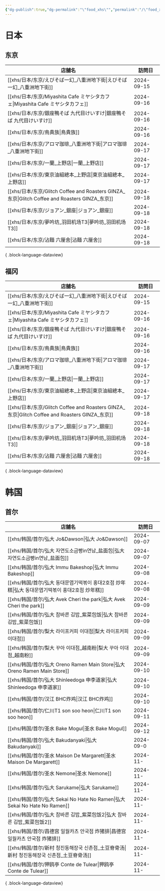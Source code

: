 ```yaml
---
{"dg-publish":true,"dg-permalink":"\"food_xhs\"","permalink":"/\"food_xhs\"/","tags":["garden","rednote"],"updated":"2025-04-06T14:43:48.218+08:00"}
---
```



# 日本

## 东京
| 店舗名                                                                                       | 訪問日        |
| ----------------------------------------------------------------------------------------- | ---------- |
| [[xhs/日本/东京/えびそば一幻_八重洲地下街\|えびそば一幻_八重洲地下街]]                                             | 2024-09-15 |
| [[xhs/日本/东京/Miyashita Cafe ミヤシタカフェ\|Miyashita Cafe ミヤシタカフェ]]                           | 2024-09-16 |
| [[xhs/日本/东京/銀座鴨そば 九代目けいすけ\|銀座鴨そば 九代目けいすけ]]                                             | 2024-09-16 |
| [[xhs/日本/东京/鳥貴族\|鳥貴族]]                                                                 | 2024-09-16 |
| [[xhs/日本/东京/アロマ珈琲_八重洲地下街\|アロマ珈琲_八重洲地下街]]                                               | 2024-09-17 |
| [[xhs/日本/东京/一蘭_上野店\|一蘭_上野店]]                                                           | 2024-09-17 |
| [[xhs/日本/东京/東京油組總本_上野店\|東京油組總本_上野店]]                                                   | 2024-09-17 |
| [[xhs/日本/东京/Glitch Coffee and Roasters GINZA_东京\|Glitch Coffee and Roasters GINZA_东京]] | 2024-09-18 |
| [[xhs/日本/东京/ジョアン_銀座\|ジョアン_銀座]]                                                         | 2024-09-18 |
| [[xhs/日本/东京/夢吟坊_羽田机场T3\|夢吟坊_羽田机场T3]]                                                   | 2024-09-18 |
| [[xhs/日本/东京/沾麵 六厘舍\|沾麵 六厘舍]]                                                           | 2024-09-18 |

{ .block-language-dataview}

## 福冈
| 店舗名                                                                                       | 訪問日        |
| ----------------------------------------------------------------------------------------- | ---------- |
| [[xhs/日本/东京/えびそば一幻_八重洲地下街\|えびそば一幻_八重洲地下街]]                                             | 2024-09-15 |
| [[xhs/日本/东京/Miyashita Cafe ミヤシタカフェ\|Miyashita Cafe ミヤシタカフェ]]                           | 2024-09-16 |
| [[xhs/日本/东京/銀座鴨そば 九代目けいすけ\|銀座鴨そば 九代目けいすけ]]                                             | 2024-09-16 |
| [[xhs/日本/东京/鳥貴族\|鳥貴族]]                                                                 | 2024-09-16 |
| [[xhs/日本/东京/アロマ珈琲_八重洲地下街\|アロマ珈琲_八重洲地下街]]                                               | 2024-09-17 |
| [[xhs/日本/东京/一蘭_上野店\|一蘭_上野店]]                                                           | 2024-09-17 |
| [[xhs/日本/东京/東京油組總本_上野店\|東京油組總本_上野店]]                                                   | 2024-09-17 |
| [[xhs/日本/东京/Glitch Coffee and Roasters GINZA_东京\|Glitch Coffee and Roasters GINZA_东京]] | 2024-09-18 |
| [[xhs/日本/东京/ジョアン_銀座\|ジョアン_銀座]]                                                         | 2024-09-18 |
| [[xhs/日本/东京/夢吟坊_羽田机场T3\|夢吟坊_羽田机场T3]]                                                   | 2024-09-18 |
| [[xhs/日本/东京/沾麵 六厘舍\|沾麵 六厘舍]]                                                           | 2024-09-18 |

{ .block-language-dataview}

# 韩国

## 首尔
| 店舗名                                                                   | 訪問日        |
| --------------------------------------------------------------------- | ---------- |
| [[xhs/韩国/首尔/弘大 Jo&Dawson\|弘大 Jo&Dawson]]                           | 2024-09-07 |
| [[xhs/韩国/首尔/弘大 자연도소금빵in연남_盐面包\|弘大 자연도소금빵in연남_盐面包]]                 | 2024-09-07 |
| [[xhs/韩国/首尔/弘大 Immu Bakeshop\|弘大 Immu Bakeshop]]                   | 2024-09-08 |
| [[xhs/韩国/首尔/弘大 동대문엽기떡볶이 홍대2호점 炒年糕\|弘大 동대문엽기떡볶이 홍대2호점 炒年糕]]         | 2024-09-08 |
| [[xhs/韩国/首尔/弘大 Avek Cheri the park\|弘大 Avek Cheri the park]]       | 2024-09-09 |
| [[xhs/韩国/首尔/弘大 참바른 김밥_紫菜包饭\|弘大 참바른 김밥_紫菜包饭]]                       | 2024-09-09 |
| [[xhs/韩国/首尔/梨大 라이프커피 이대점\|梨大 라이프커피 이대점]]                           | 2024-09-09 |
| [[xhs/韩国/首尔/梨大 꾸아 이대점_越南粉\|梨大 꾸아 이대점_越南粉]]                         | 2024-09-09 |
| [[xhs/韩国/首尔/弘大 Oreno Ramen Main Store\|弘大 Oreno Ramen Main Store]] | 2024-09-10 |
| [[xhs/韩国/首尔/弘大 Shinleedoga 申李道家\|弘大 Shinleedoga 申李道家]]             | 2024-09-10 |
| [[xhs/韩国/首尔/汉江 BHC炸鸡\|汉江 BHC炸鸡]]                                   | 2024-09-10 |
| [[xhs/韩国/首尔/仁川T1 son soo heon\|仁川T1 son soo heon]]                 | 2024-09-11 |
| [[xhs/韩国/首尔/圣水 Bake Mogul\|圣水 Bake Mogul]]                         | 2024-09-12 |
| [[xhs/韩国/首尔/弘大 Bakudanyaki\|弘大 Bakudanyaki]]                       | 2024-09-0  |
| [[xhs/韩国/首尔/圣水 Maison De Margarett\|圣水 Maison De Margarett]]       | 2024-11-   |
| [[xhs/韩国/首尔/圣水 Nemone\|圣水 Nemone]]                                 | 2024-11-   |
| [[xhs/韩国/首尔/弘大 Sarukame\|弘大 Sarukame]]                             | 2024-11-   |
| [[xhs/韩国/首尔/弘大 Sekai No Hate No Ramen\|弘大 Sekai No Hate No Ramen]] | 2024-11-   |
| [[xhs/韩国/首尔/弘大 참바른 김밥_紫菜包饭2\|弘大 참바른 김밥_紫菜包饭2]]                     | 2024-11-   |
| [[xhs/韩国/首尔/昌德宫 일월카츠 안국점 炸猪排\|昌德宫 일월카츠 안국점 炸猪排]]                   | 2024-11-   |
| [[xhs/韩国/首尔/新村 청진동해장국 신촌점_土豆脊骨汤\|新村 청진동해장국 신촌점_土豆脊骨汤]]             | 2024-11-   |
| [[xhs/韩国/首尔/狎鸥亭 Conte de Tulear\|狎鸥亭 Conte de Tulear]]             | 2024-11-   |

{ .block-language-dataview}


